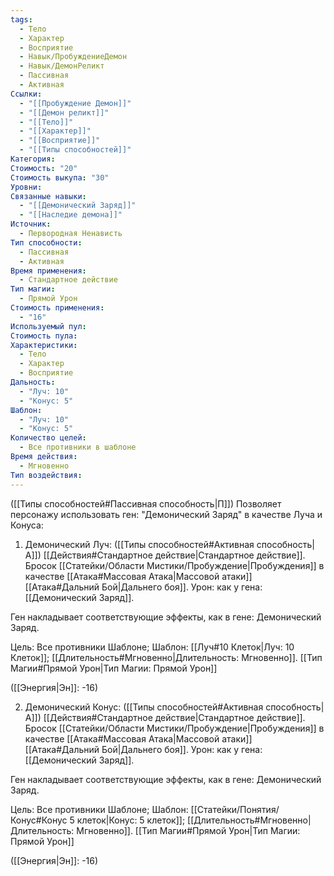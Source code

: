 ```yaml
---
tags:
  - Тело
  - Характер
  - Восприятие
  - Навык/ПробуждениеДемон
  - Навык/ДемонРеликт
  - Пассивная
  - Активная
Ссылки:
  - "[[Пробуждение Демон]]"
  - "[[Демон реликт]]"
  - "[[Тело]]"
  - "[[Характер]]"
  - "[[Восприятие]]"
  - "[[Типы способностей]]"
Категория: 
Стоимость: "20"
Стоимость выкупа: "30"
Уровни: 
Связанные навыки:
  - "[[Демонический Заряд]]"
  - "[[Наследие демона]]"
Источник:
  - Первородная Ненависть
Тип способности:
  - Пассивная
  - Активная
Время применения:
  - Стандартное действие
Тип магии:
  - Прямой Урон
Стоимость применения:
  - "16"
Используемый пул: 
Стоимость пула: 
Характеристики:
  - Тело
  - Характер
  - Восприятие
Дальность:
  - "Луч: 10"
  - "Конус: 5"
Шаблон:
  - "Луч: 10"
  - "Конус: 5"
Количество целей:
  - Все противники в шаблоне
Время действия:
  - Мгновенно
Тип воздействия: 
---
```

([[Типы способностей#Пассивная способность|П]]) Позволяет персонажу использовать ген: "Демонический Заряд" в качестве Луча и Конуса:

1. Демонический Луч: ([[Типы способностей#Активная способность|А]]) [[Действия#Стандартное действие|Стандартное действие]]. Бросок [[Статейки/Области Мистики/Пробуждение|Пробуждения]] в качестве [[Атака#Массовая Атака|Массовой атаки]] [[Атака#Дальний Бой|Дальнего боя]]. Урон: как у гена: [[Демонический Заряд]].

Ген накладывает соответствующие эффекты, как в гене: Демонический Заряд. 

Цель: Все противники Шаблоне; Шаблон: [[Луч#10 Клеток|Луч: 10 Клеток]]; [[Длительность#Мгновенно|Длительность: Мгновенно]]. [[Тип Магии#Прямой Урон|Тип Магии: Прямой Урон]]

([[Энергия|Эн]]: -16)

2. Демонический Конус: ([[Типы способностей#Активная способность|А]]) [[Действия#Стандартное действие|Стандартное действие]]. Бросок [[Статейки/Области Мистики/Пробуждение|Пробуждения]] в качестве [[Атака#Массовая Атака|Массовой атаки]] [[Атака#Дальний Бой|Дальнего боя]]. Урон: как у гена: [[Демонический Заряд]].

Ген накладывает соответствующие эффекты, как в гене: Демонический Заряд.

Цель: Все противники Шаблоне; Шаблон: [[Статейки/Понятия/Конус#Конус 5 клеток|Конус: 5 клеток]]; [[Длительность#Мгновенно|Длительность: Мгновенно]]. [[Тип Магии#Прямой Урон|Тип Магии: Прямой Урон]]

([[Энергия|Эн]]: -16)
